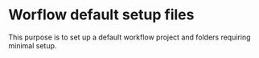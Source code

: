 # Worflow default setup files

This purpose is to set up a default workflow project and folders requiring minimal setup.
